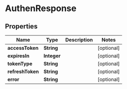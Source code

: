 

# AuthenResponse

## Properties

Name | Type | Description | Notes
------------ | ------------- | ------------- | -------------
**accessToken** | **String** |  |  [optional]
**expiresIn** | **Integer** |  |  [optional]
**tokenType** | **String** |  |  [optional]
**refreshToken** | **String** |  |  [optional]
**error** | **String** |  |  [optional]




